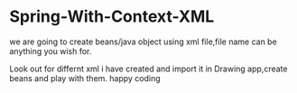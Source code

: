 # Spring-With-Context-XML
we are going to create beans/java object using xml file,file name can be anything you wish for.

Look out for differnt xml i have created and import it in Drawing app,create beans and play with them.
happy coding
